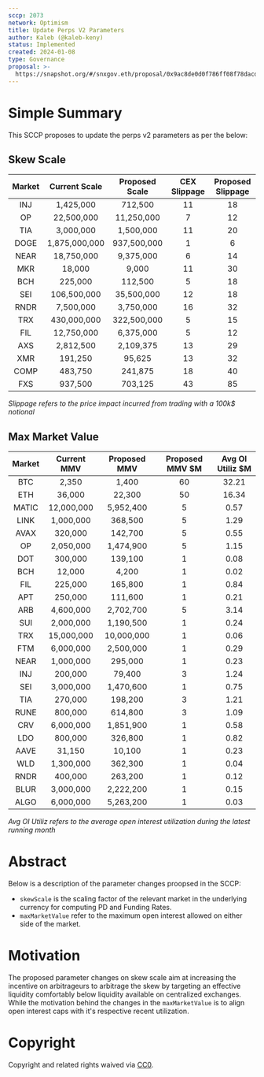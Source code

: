 ```yaml
---
sccp: 2073
network: Optimism
title: Update Perps V2 Parameters
author: Kaleb (@kaleb-keny)
status: Implemented
created: 2024-01-08
type: Governance
proposal: >-
  https://snapshot.org/#/snxgov.eth/proposal/0x9ac8de0d0f786ff08f78dacd01899040444733ae2fc8471cedd7d255873e3542
---
```


# Simple Summary

This SCCP proposes to update the perps v2 parameters as per the below:

## Skew Scale

| **Market** | **Current Scale** | **Proposed Scale** | **CEX Slippage** | **Proposed Slippage** |
|:------------:|:-----------------:|:------------------:|:----------------:|:---------------------:|
|      INJ     |     1,425,000     |       712,500      |        11        |           18          |
|      OP      |     22,500,000    |     11,250,000     |         7        |           12          |
|      TIA     |     3,000,000     |      1,500,000     |        11        |           20          |
|     DOGE     |   1,875,000,000   |     937,500,000    |         1        |           6           |
|     NEAR     |     18,750,000    |      9,375,000     |         6        |           14          |
|      MKR     |       18,000      |        9,000       |        11        |           30          |
|      BCH     |      225,000      |       112,500      |         5        |           18          |
|      SEI     |    106,500,000    |     35,500,000     |        12        |           18          |
|     RNDR     |     7,500,000     |      3,750,000     |        16        |           32          |
|      TRX     |    430,000,000    |     322,500,000    |         5        |           15          |
|      FIL     |     12,750,000    |      6,375,000     |         5        |           12          |
|      AXS     |     2,812,500     |      2,109,375     |        13        |           29          |
|      XMR     |      191,250      |       95,625       |        13        |           32          |
|     COMP     |      483,750      |       241,875      |        18        |           40          |
|      FXS     |      937,500      |       703,125      |        43        |           85          |


*Slippage refers to the price impact incurred from trading with a 100k$ notional*

## Max Market Value

| **Market** | **Current MMV** | **Proposed MMV** | **Proposed MMV $M** | **Avg OI Utiliz $M** |
|:----------:|:---------------:|:----------------:|:-------------------:|:--------------------:|
|     BTC    |      2,350      |       1,400      |          60         |         32.21        |
|     ETH    |      36,000     |      22,300      |          50         |         16.34        |
|    MATIC   |    12,000,000   |     5,952,400    |          5          |         0.57         |
|    LINK    |    1,000,000    |      368,500     |          5          |         1.29         |
|    AVAX    |     320,000     |      142,700     |          5          |         0.55         |
|     OP     |    2,050,000    |     1,474,900    |          5          |         1.15         |
|     DOT    |     300,000     |      139,100     |          1          |         0.08         |
|     BCH    |      12,000     |       4,200      |          1          |         0.02         |
|     FIL    |     225,000     |      165,800     |          1          |         0.84         |
|     APT    |     250,000     |      111,600     |          1          |         0.21         |
|     ARB    |    4,600,000    |     2,702,700    |          5          |         3.14         |
|     SUI    |    2,000,000    |     1,190,500    |          1          |         0.24         |
|     TRX    |    15,000,000   |    10,000,000    |          1          |         0.06         |
|     FTM    |    6,000,000    |     2,500,000    |          1          |         0.29         |
|    NEAR    |    1,000,000    |      295,000     |          1          |         0.23         |
|     INJ    |     200,000     |      79,400      |          3          |         1.24         |
|     SEI    |    3,000,000    |     1,470,600    |          1          |         0.75         |
|     TIA    |     270,000     |      198,200     |          3          |         1.21         |
|    RUNE    |     800,000     |      614,800     |          3          |         1.09         |
|     CRV    |    6,000,000    |     1,851,900    |          1          |         0.58         |
|     LDO    |     800,000     |      326,800     |          1          |         0.82         |
|    AAVE    |      31,150     |      10,100      |          1          |         0.23         |
|     WLD    |    1,300,000    |      362,300     |          1          |         0.04         |
|    RNDR    |     400,000     |      263,200     |          1          |         0.12         |
|    BLUR    |    3,000,000    |     2,222,200    |          1          |         0.15         |
|    ALGO    |    6,000,000    |     5,263,200    |          1          |         0.03         |


*Avg OI Utiliz refers to the average open interest utilization during the latest running month*


# Abstract

Below is a description of the parameter changes proopsed in the SCCP:
- `skewScale` is the scaling factor of the relevant market in the underlying currency for computing PD and Funding Rates.
- `maxMarketValue` refer to the maximum open interest allowed on either side of the market.

# Motivation

The proposed parameter changes on skew scale aim at increasing the incentive on arbitrageurs to arbitrage the skew by targeting an effective liquidity comfortably below liquidity available on centralized exchanges. While the motivation behind the changes in the `maxMarketValue` is to align open interest caps with it's respective recent utilization. 

# Copyright

Copyright and related rights waived via [CC0](https://creativecommons.org/publicdomain/zero/1.0/).


